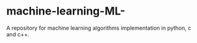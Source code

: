 # machine-learning-ML-
A repository for machine learning algorithms implementation in python, c and c++.
